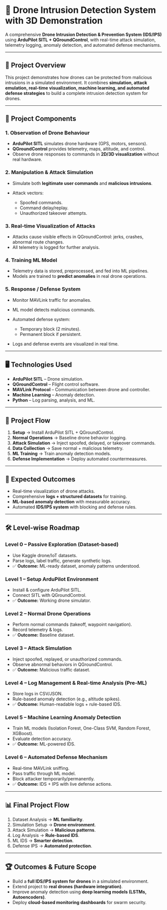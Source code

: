 # 🚁 Drone Intrusion Detection System with 3D Demonstration

A comprehensive **Drone Intrusion Detection & Prevention System (IDS/IPS)** using **ArduPilot SITL + QGroundControl**, with real-time attack simulation, telemetry logging, anomaly detection, and automated defense mechanisms.

---

## 📌 Project Overview

This project demonstrates how drones can be protected from malicious intrusions in a simulated environment. It combines **simulation, attack emulation, real-time visualization, machine learning, and automated defense strategies** to build a complete intrusion detection system for drones.

---

## 🔧 Project Components

### 1. Observation of Drone Behaviour

* **ArduPilot SITL** simulates drone hardware (GPS, motors, sensors).
* **QGroundControl** provides telemetry, maps, altitude, and control.
* Observe drone responses to commands in **2D/3D visualization** without real hardware.

### 2. Manipulation & Attack Simulation

* Simulate both **legitimate user commands** and **malicious intrusions**.
* Attack vectors:

  * Spoofed commands.
  * Command delay/replay.
  * Unauthorized takeover attempts.

### 3. Real-time Visualization of Attacks

* Attacks cause visible effects in QGroundControl: jerks, crashes, abnormal route changes.
* All telemetry is logged for further analysis.

### 4. Training ML Model

* Telemetry data is stored, preprocessed, and fed into ML pipelines.
* Models are trained to **predict anomalies** in real drone operations.

### 5. Response / Defense System

* Monitor MAVLink traffic for anomalies.
* ML model detects malicious commands.
* Automated defense system:

  * Temporary block (2 minutes).
  * Permanent block if persistent.
* Logs and defense events are visualized in real time.

---

## 🖥️ Technologies Used

* **ArduPilot SITL** – Drone simulation.
* **QGroundControl** – Flight control software.
* **MAVLink Protocol** – Communication between drone and controller.
* **Machine Learning** – Anomaly detection.
* **Python** – Log parsing, analysis, and ML.

---

## 🚀 Project Flow

1. **Setup** → Install ArduPilot SITL + QGroundControl.
2. **Normal Operations** → Baseline drone behavior logging.
3. **Attack Simulation** → Inject spoofed, delayed, or takeover commands.
4. **Data Collection** → Save normal + malicious telemetry.
5. **ML Training** → Train anomaly detection models.
6. **Defense Implementation** → Deploy automated countermeasures.

---

## 🎯 Expected Outcomes

* Real-time visualization of drone attacks.
* Comprehensive **logs + structured datasets** for training.
* **ML-based anomaly detection** with measurable accuracy.
* Automated **IDS/IPS system** with blocking and defense rules.

---

## 🛠️ Level-wise Roadmap

### **Level 0 – Passive Exploration (Dataset-based)**

* Use Kaggle drone/IoT datasets.
* Parse logs, label traffic, generate synthetic logs.
* ✅ **Outcome:** ML-ready dataset, anomaly patterns understood.

### **Level 1 – Setup ArduPilot Environment**

* Install & configure ArduPilot SITL.
* Connect SITL with QGroundControl.
* ✅ **Outcome:** Working drone simulator.

### **Level 2 – Normal Drone Operations**

* Perform normal commands (takeoff, waypoint navigation).
* Record telemetry & logs.
* ✅ **Outcome:** Baseline dataset.

### **Level 3 – Attack Simulation**

* Inject spoofed, replayed, or unauthorized commands.
* Observe abnormal behaviors in QGroundControl.
* ✅ **Outcome:** Malicious traffic dataset.

### **Level 4 – Log Management & Real-time Analysis (Pre-ML)**

* Store logs in CSV/JSON.
* Rule-based anomaly detection (e.g., altitude spikes).
* ✅ **Outcome:** Human-readable logs + rule-based IDS.

### **Level 5 – Machine Learning Anomaly Detection**

* Train ML models (Isolation Forest, One-Class SVM, Random Forest, XGBoost).
* Evaluate detection accuracy.
* ✅ **Outcome:** ML-powered IDS.

### **Level 6 – Automated Defense Mechanism**

* Real-time MAVLink sniffing.
* Pass traffic through ML model.
* Block attacker temporarily/permanently.
* ✅ **Outcome:** IDS + IPS with live defense actions.

---

## 📊 Final Project Flow

1. Dataset Analysis → **ML familiarity**.
2. Simulation Setup → **Drone environment**.
3. Attack Simulation → **Malicious patterns**.
4. Log Analysis → **Rule-based IDS**.
5. ML IDS → **Smarter detection**.
6. Defense IPS → **Automated protection**.

---

## 🏆 Outcomes & Future Scope

* Build a **full IDS/IPS system for drones** in a simulated environment.
* Extend project to **real drones (hardware integration)**.
* Improve anomaly detection using **deep learning models (LSTMs, Autoencoders)**.
* Deploy **cloud-based monitoring dashboards** for swarm security.

